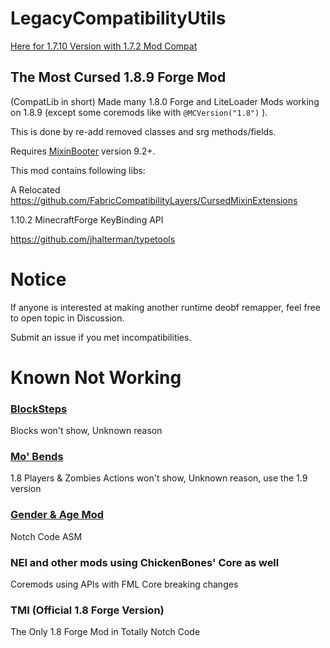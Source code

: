 # LegacyCompatibilityUtils

[Here for 1.7.10 Version with 1.7.2 Mod Compat](https://github.com/HowardZHY/LegacyCompatibilityUtils-1.7.10)

## The Most Cursed 1.8.9 Forge Mod

(CompatLib in short) Made many 1.8.0 Forge and LiteLoader Mods working on 1.8.9 (except some coremods like with `@MCVersion("1.8")` ).

This is done by re-add removed classes and srg methods/fields.

Requires [MixinBooter](https://github.com/CleanroomMC/MixinBooter) version 9.2+.

This mod contains following libs:

A Relocated https://github.com/FabricCompatibilityLayers/CursedMixinExtensions

1.10.2 MinecraftForge KeyBinding API

https://github.com/jhalterman/typetools

# Notice

If anyone is interested at making another runtime deobf remapper, feel free to open topic in Discussion.

Submit an issue if you met incompatibilities.

# Known Not Working

### [BlockSteps](https://www.curseforge.com/minecraft/mc-mods/blocksteps)

Blocks won't show, Unknown reason

### [Mo' Bends](https://www.curseforge.com/minecraft/mc-mods/mo-bends)

1.8 Players & Zombies Actions won't show, Unknown reason, use the 1.9 version

### [Gender & Age Mod](https://www.curseforge.com/minecraft/mc-mods/gender)

Notch Code ASM

### NEI and other mods using ChickenBones' Core as well

Coremods using APIs with FML Core breaking changes

### TMI (Official 1.8 Forge Version)

The Only 1.8 Forge Mod in Totally Notch Code
